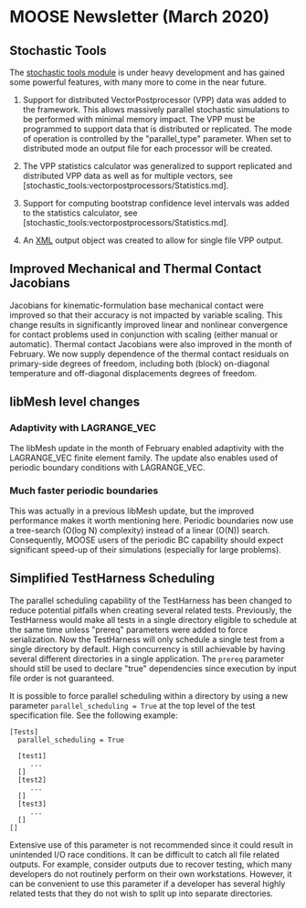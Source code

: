 # MOOSE Newsletter (March 2020)

## Stochastic Tools

The [stochastic tools module](stochastic_tools:modules/stochastic_tools/index.md) is under heavy development and has
gained some powerful features, with many more to come in the near future.

1. Support for distributed VectorPostprocessor (VPP) data was added to the framework. This allows
   massively parallel stochastic simulations to be performed with minimal memory impact. The VPP
   must be programmed to support data that is distributed or replicated. The mode of operation
   is controlled by the "parallel_type" parameter. When set to distributed mode an output file
   for each processor will be created.

2. The VPP statistics calculator was generalized to support replicated and distributed VPP data as
   well as for multiple vectors, see [stochastic_tools:vectorpostprocessors/Statistics.md].

3. Support for computing bootstrap confidence level intervals was added to the statistics calculator,
   see [stochastic_tools:vectorpostprocessors/Statistics.md].

4. An [XML](framework:XMLOutput.md) output object was created to allow for single file VPP output.

## Improved Mechanical and Thermal Contact Jacobians

Jacobians for kinematic-formulation base mechanical contact were improved so that their accuracy is
not impacted by variable scaling. This change results in significantly improved linear and nonlinear
convergence for contact problems used in conjunction with scaling (either manual or
automatic). Thermal contact Jacobians were also improved in the month of February. We now supply
dependence of the thermal contact residuals on primary-side degrees of freedom, including both
(block) on-diagonal temperature and off-diagonal displacements degrees of freedom.

## libMesh level changes

### Adaptivity with LAGRANGE_VEC

The libMesh update in the month of February enabled adaptivity with the LAGRANGE_VEC finite element
family. The update also enables used of periodic boundary conditions with LAGRANGE_VEC.

### Much faster periodic boundaries

This was actually in a previous libMesh update, but the improved performance makes it worth
mentioning here. Periodic boundaries now use a tree-search (O(log N) complexity) instead of a
linear (O(N)) search. Consequently, MOOSE users of the periodic BC capability should expect
significant speed-up of their simulations (especially for large problems).

## Simplified TestHarness Scheduling

The parallel scheduling capability of the TestHarness has been changed to reduce potential pitfalls when
creating several related tests. Previously, the TestHarness would make all tests in a single directory
eligible to schedule at the same time unless "prereq" parameters were added to force serialization. Now
the TestHarness will only schedule a single test from a single directory by default. High concurrency is
still achievable by having several different directories in a single application. The `prereq` parameter should
still be used to declare "true" dependencies since execution by input file order is not guaranteed.

It is possible to force parallel scheduling within a directory by using a new parameter `parallel_scheduling = True`
at the top level of the test specification file. See the following example:

```
[Tests]
  parallel_scheduling = True

  [test1]
     ...
  []
  [test2]
     ...
  []
  [test3]
     ...
  []
[]
```

Extensive use of this parameter is not recommended since it could result in unintended I/O race conditions. It can
be difficult to catch all file related outputs. For example, consider outputs due to recover testing, which many
developers do not routinely perform on their own workstations. However, it can be convenient to use this parameter if
a developer has several highly related tests that they do not wish to split up into separate directories.
